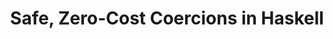 ---
title: Safe, Zero-Cost Coercions in Haskell
url-video: https://skillsmatter.com/skillscasts/5296-safe-zero-cost-coercions-in-haskell
authors:
- Simon Peyton Jones
type: presentation
tags:
- roles
- type coercion
- type safety
doHaskell-type: video lecture
dohaskell-collections:
- Skills Matter Haskell eXchange 2014
dohaskell-year: 2014
---